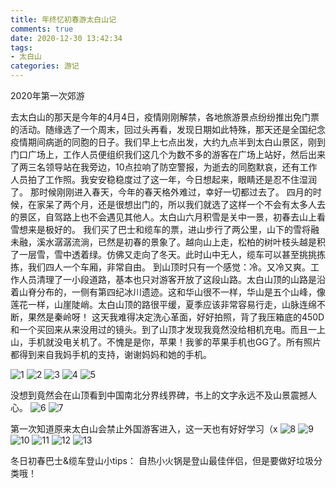 ```yaml
---
title: 年终忆初春游太白山记
comments: true
date: 2020-12-30 13:42:34
tags:
- 太白山
categories: 游记
---
```

2020年第一次郊游
<!--more-->
去太白山的那天是今年的4月4日，疫情刚刚解禁，各地旅游景点纷纷推出免门票的活动。随缘选了一个周末，回过头再看，发现日期如此特殊，那天还是全国纪念疫情期间病逝的同胞的日子。我们早上七点出发，大约九点半到太白山景区，刚到门口广场上，工作人员便组织我们这几个为数不多的游客在广场上站好，然后出来了两三名领导站在我旁边，10点拉响了防空警报，为逝去的同胞默哀，还有工作人员拍了工作照。我安安稳稳度过了这一年，今日想起来，眼睛还是忍不住湿润了。
那时候刚刚进入春天，今年的春天格外难过，幸好一切都过去了。
四月的时候，在家呆了两个月，还是很想出门的，所以我们就选了这样一个不会有太多人去的景区，自驾路上也不会遇见其他人。太白山六月积雪是关中一景，初春去山上看雪想来是极好的。
我们买了巴士和缆车的票，进山步行了两公里，山下的雪将融未融，溪水潺潺流淌，已然是初春的景象了。越向山上走，松柏的树叶枝头越是积了一层雪，雪中透着绿。仿佛又走向了冬天。此时山中无人，缆车可以甚至挑挑拣拣，我们四人一个车厢，非常自由。
到山顶时只有一个感觉：冷。又冷又爽。工作人员清理了一小段道路，基本也只对游客开放了这段山路。太白山顶的山路是沿着山脊分布的，一侧有第四纪冰川遗迹。这和华山很不一样，华山是五个山峰，像莲花一样，山崖陡峭。太白山顶的路很平缓，夏季应该非常容易行走，山脉连绵不断，果然是秦岭呀！
这天我难得决定洗心革面，好好拍照，背了我压箱底的450D和一个买回来从来没用过的镜头。到了山顶才发现我竟然没给相机充电。而且一上山，手机就没电关机了。不愧是是你，苹果！我爹的苹果手机也GG了。所有照片都得到来自我妈手机的支持，谢谢妈妈和她的手机。

![1](/images/2020123001.JPG "太白山脚下的小溪")
![2](/images/2020123002.JPG "太白山顶的雪")
![3](/images/2020123003.JPG "太白山雪景之一")
![4](/images/2020123004.JPG "太白山雪景之二")
![5](/images/2020123005.JPG "太白山雪景之三")

没想到竟然会在山顶看到中国南北分界线界碑，书上的文字永远不及山景震撼人心。
![6](/images/2020123006.JPG "中国南北分界线界碑之一")
![7](/images/2020123007.JPG "中国南北分界线界碑之二")

第一次知道原来太白山会禁止外国游客进入，这一天也有好好学习（x
![8](/images/2020123008.JPG "外国游客禁入指示")
![9](/images/2020123009.JPG "亭子上的冰")
![10](/images/2020123010.JPG "太白山雪景之四")
![11](/images/2020123011.JPG "第四纪冰川说明牌")
![12](/images/2020123012.JPG "疑似高糊第四纪冰川遗迹")
![13](/images/2020123013.JPG "太白云雾")

冬日初春巴士&缆车登山小tips：
自热小火锅是登山最佳伴侣，但是要做好垃圾分类哦！
